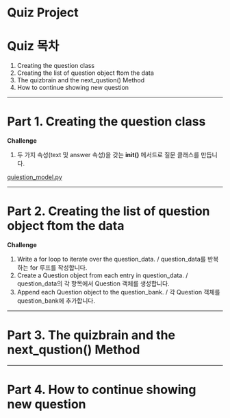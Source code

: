# Quiz Project
# Quiz 목차
1. Creating the question class
2. Creating the list of question object ftom the data
3. The quizbrain and the next_qustion() Method
4. How to continue showing new question

---
# Part 1. Creating the question class

**Challenge**
1. 두 가지 속성(text 및 answer 속성)을 갖는 __init()__ 메서드로 질문 클래스를 만듭니다.

[quiestion_model.py](url)


---

# Part 2. Creating the list of question object ftom the data

**Challenge**

1. Write a for loop to iterate over the question_data. / question_data를 반복하는 for 루프를 작성합니다.
2. Create a Question object from each entry in question_data. / question_data의 각 항목에서 Question 객체를 생성합니다.
3. Append each Question object to the question_bank. / 각 Question 객체를 question_bank에 추가합니다.

---
# Part 3. The quizbrain and the next_qustion() Method

---
# Part 4. How to continue showing new question
